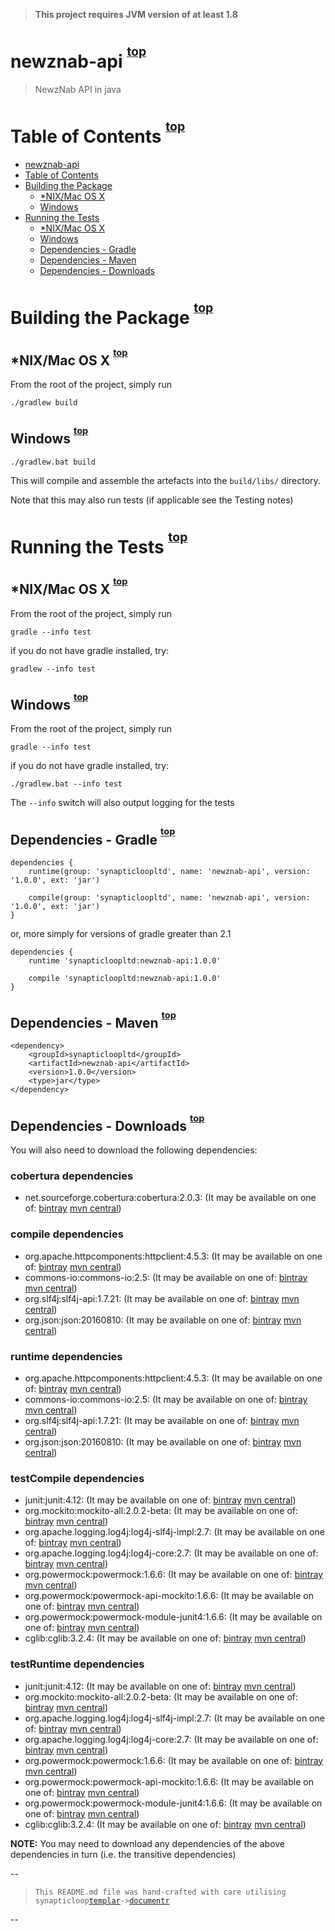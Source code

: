  <a name="#documentr_top"></a>

> **This project requires JVM version of at least 1.8**






<a name="documentr_heading_0"></a>

# newznab-api <sup><sup>[top](#documentr_top)</sup></sup>



> NewzNab API in java






<a name="documentr_heading_1"></a>

# Table of Contents <sup><sup>[top](#documentr_top)</sup></sup>



 - [newznab-api](#documentr_heading_0)
 - [Table of Contents](#documentr_heading_1)
 - [Building the Package](#documentr_heading_2)
   - [*NIX/Mac OS X](#documentr_heading_3)
   - [Windows](#documentr_heading_4)
 - [Running the Tests](#documentr_heading_5)
   - [*NIX/Mac OS X](#documentr_heading_6)
   - [Windows](#documentr_heading_7)
   - [Dependencies - Gradle](#documentr_heading_8)
   - [Dependencies - Maven](#documentr_heading_9)
   - [Dependencies - Downloads](#documentr_heading_10)






<a name="documentr_heading_2"></a>

# Building the Package <sup><sup>[top](#documentr_top)</sup></sup>



<a name="documentr_heading_3"></a>

## *NIX/Mac OS X <sup><sup>[top](#documentr_top)</sup></sup>

From the root of the project, simply run

`./gradlew build`




<a name="documentr_heading_4"></a>

## Windows <sup><sup>[top](#documentr_top)</sup></sup>

`./gradlew.bat build`


This will compile and assemble the artefacts into the `build/libs/` directory.

Note that this may also run tests (if applicable see the Testing notes)



<a name="documentr_heading_5"></a>

# Running the Tests <sup><sup>[top](#documentr_top)</sup></sup>



<a name="documentr_heading_6"></a>

## *NIX/Mac OS X <sup><sup>[top](#documentr_top)</sup></sup>

From the root of the project, simply run

`gradle --info test`

if you do not have gradle installed, try:

`gradlew --info test`



<a name="documentr_heading_7"></a>

## Windows <sup><sup>[top](#documentr_top)</sup></sup>

From the root of the project, simply run

`gradle --info test`

if you do not have gradle installed, try:

`./gradlew.bat --info test`


The `--info` switch will also output logging for the tests



<a name="documentr_heading_8"></a>

## Dependencies - Gradle <sup><sup>[top](#documentr_top)</sup></sup>



```
dependencies {
	runtime(group: 'synapticloopltd', name: 'newznab-api', version: '1.0.0', ext: 'jar')

	compile(group: 'synapticloopltd', name: 'newznab-api', version: '1.0.0', ext: 'jar')
}
```



or, more simply for versions of gradle greater than 2.1



```
dependencies {
	runtime 'synapticloopltd:newznab-api:1.0.0'

	compile 'synapticloopltd:newznab-api:1.0.0'
}
```





<a name="documentr_heading_9"></a>

## Dependencies - Maven <sup><sup>[top](#documentr_top)</sup></sup>



```
<dependency>
	<groupId>synapticloopltd</groupId>
	<artifactId>newznab-api</artifactId>
	<version>1.0.0</version>
	<type>jar</type>
</dependency>
```





<a name="documentr_heading_10"></a>

## Dependencies - Downloads <sup><sup>[top](#documentr_top)</sup></sup>


You will also need to download the following dependencies:



### cobertura dependencies

  - net.sourceforge.cobertura:cobertura:2.0.3: (It may be available on one of: [bintray](https://bintray.com/net.sourceforge.cobertura/maven/cobertura/2.0.3/view#files/net.sourceforge.cobertura/cobertura/2.0.3) [mvn central](http://search.maven.org/#artifactdetails|net.sourceforge.cobertura|cobertura|2.0.3|jar))


### compile dependencies

  - org.apache.httpcomponents:httpclient:4.5.3: (It may be available on one of: [bintray](https://bintray.com/org.apache.httpcomponents/maven/httpclient/4.5.3/view#files/org.apache.httpcomponents/httpclient/4.5.3) [mvn central](http://search.maven.org/#artifactdetails|org.apache.httpcomponents|httpclient|4.5.3|jar))
  - commons-io:commons-io:2.5: (It may be available on one of: [bintray](https://bintray.com/commons-io/maven/commons-io/2.5/view#files/commons-io/commons-io/2.5) [mvn central](http://search.maven.org/#artifactdetails|commons-io|commons-io|2.5|jar))
  - org.slf4j:slf4j-api:1.7.21: (It may be available on one of: [bintray](https://bintray.com/org.slf4j/maven/slf4j-api/1.7.21/view#files/org.slf4j/slf4j-api/1.7.21) [mvn central](http://search.maven.org/#artifactdetails|org.slf4j|slf4j-api|1.7.21|jar))
  - org.json:json:20160810: (It may be available on one of: [bintray](https://bintray.com/org.json/maven/json/20160810/view#files/org.json/json/20160810) [mvn central](http://search.maven.org/#artifactdetails|org.json|json|20160810|jar))


### runtime dependencies

  - org.apache.httpcomponents:httpclient:4.5.3: (It may be available on one of: [bintray](https://bintray.com/org.apache.httpcomponents/maven/httpclient/4.5.3/view#files/org.apache.httpcomponents/httpclient/4.5.3) [mvn central](http://search.maven.org/#artifactdetails|org.apache.httpcomponents|httpclient|4.5.3|jar))
  - commons-io:commons-io:2.5: (It may be available on one of: [bintray](https://bintray.com/commons-io/maven/commons-io/2.5/view#files/commons-io/commons-io/2.5) [mvn central](http://search.maven.org/#artifactdetails|commons-io|commons-io|2.5|jar))
  - org.slf4j:slf4j-api:1.7.21: (It may be available on one of: [bintray](https://bintray.com/org.slf4j/maven/slf4j-api/1.7.21/view#files/org.slf4j/slf4j-api/1.7.21) [mvn central](http://search.maven.org/#artifactdetails|org.slf4j|slf4j-api|1.7.21|jar))
  - org.json:json:20160810: (It may be available on one of: [bintray](https://bintray.com/org.json/maven/json/20160810/view#files/org.json/json/20160810) [mvn central](http://search.maven.org/#artifactdetails|org.json|json|20160810|jar))


### testCompile dependencies

  - junit:junit:4.12: (It may be available on one of: [bintray](https://bintray.com/junit/maven/junit/4.12/view#files/junit/junit/4.12) [mvn central](http://search.maven.org/#artifactdetails|junit|junit|4.12|jar))
  - org.mockito:mockito-all:2.0.2-beta: (It may be available on one of: [bintray](https://bintray.com/org.mockito/maven/mockito-all/2.0.2-beta/view#files/org.mockito/mockito-all/2.0.2-beta) [mvn central](http://search.maven.org/#artifactdetails|org.mockito|mockito-all|2.0.2-beta|jar))
  - org.apache.logging.log4j:log4j-slf4j-impl:2.7: (It may be available on one of: [bintray](https://bintray.com/org.apache.logging.log4j/maven/log4j-slf4j-impl/2.7/view#files/org.apache.logging.log4j/log4j-slf4j-impl/2.7) [mvn central](http://search.maven.org/#artifactdetails|org.apache.logging.log4j|log4j-slf4j-impl|2.7|jar))
  - org.apache.logging.log4j:log4j-core:2.7: (It may be available on one of: [bintray](https://bintray.com/org.apache.logging.log4j/maven/log4j-core/2.7/view#files/org.apache.logging.log4j/log4j-core/2.7) [mvn central](http://search.maven.org/#artifactdetails|org.apache.logging.log4j|log4j-core|2.7|jar))
  - org.powermock:powermock:1.6.6: (It may be available on one of: [bintray](https://bintray.com/org.powermock/maven/powermock/1.6.6/view#files/org.powermock/powermock/1.6.6) [mvn central](http://search.maven.org/#artifactdetails|org.powermock|powermock|1.6.6|jar))
  - org.powermock:powermock-api-mockito:1.6.6: (It may be available on one of: [bintray](https://bintray.com/org.powermock/maven/powermock-api-mockito/1.6.6/view#files/org.powermock/powermock-api-mockito/1.6.6) [mvn central](http://search.maven.org/#artifactdetails|org.powermock|powermock-api-mockito|1.6.6|jar))
  - org.powermock:powermock-module-junit4:1.6.6: (It may be available on one of: [bintray](https://bintray.com/org.powermock/maven/powermock-module-junit4/1.6.6/view#files/org.powermock/powermock-module-junit4/1.6.6) [mvn central](http://search.maven.org/#artifactdetails|org.powermock|powermock-module-junit4|1.6.6|jar))
  - cglib:cglib:3.2.4: (It may be available on one of: [bintray](https://bintray.com/cglib/maven/cglib/3.2.4/view#files/cglib/cglib/3.2.4) [mvn central](http://search.maven.org/#artifactdetails|cglib|cglib|3.2.4|jar))


### testRuntime dependencies

  - junit:junit:4.12: (It may be available on one of: [bintray](https://bintray.com/junit/maven/junit/4.12/view#files/junit/junit/4.12) [mvn central](http://search.maven.org/#artifactdetails|junit|junit|4.12|jar))
  - org.mockito:mockito-all:2.0.2-beta: (It may be available on one of: [bintray](https://bintray.com/org.mockito/maven/mockito-all/2.0.2-beta/view#files/org.mockito/mockito-all/2.0.2-beta) [mvn central](http://search.maven.org/#artifactdetails|org.mockito|mockito-all|2.0.2-beta|jar))
  - org.apache.logging.log4j:log4j-slf4j-impl:2.7: (It may be available on one of: [bintray](https://bintray.com/org.apache.logging.log4j/maven/log4j-slf4j-impl/2.7/view#files/org.apache.logging.log4j/log4j-slf4j-impl/2.7) [mvn central](http://search.maven.org/#artifactdetails|org.apache.logging.log4j|log4j-slf4j-impl|2.7|jar))
  - org.apache.logging.log4j:log4j-core:2.7: (It may be available on one of: [bintray](https://bintray.com/org.apache.logging.log4j/maven/log4j-core/2.7/view#files/org.apache.logging.log4j/log4j-core/2.7) [mvn central](http://search.maven.org/#artifactdetails|org.apache.logging.log4j|log4j-core|2.7|jar))
  - org.powermock:powermock:1.6.6: (It may be available on one of: [bintray](https://bintray.com/org.powermock/maven/powermock/1.6.6/view#files/org.powermock/powermock/1.6.6) [mvn central](http://search.maven.org/#artifactdetails|org.powermock|powermock|1.6.6|jar))
  - org.powermock:powermock-api-mockito:1.6.6: (It may be available on one of: [bintray](https://bintray.com/org.powermock/maven/powermock-api-mockito/1.6.6/view#files/org.powermock/powermock-api-mockito/1.6.6) [mvn central](http://search.maven.org/#artifactdetails|org.powermock|powermock-api-mockito|1.6.6|jar))
  - org.powermock:powermock-module-junit4:1.6.6: (It may be available on one of: [bintray](https://bintray.com/org.powermock/maven/powermock-module-junit4/1.6.6/view#files/org.powermock/powermock-module-junit4/1.6.6) [mvn central](http://search.maven.org/#artifactdetails|org.powermock|powermock-module-junit4|1.6.6|jar))
  - cglib:cglib:3.2.4: (It may be available on one of: [bintray](https://bintray.com/cglib/maven/cglib/3.2.4/view#files/cglib/cglib/3.2.4) [mvn central](http://search.maven.org/#artifactdetails|cglib|cglib|3.2.4|jar))

**NOTE:** You may need to download any dependencies of the above dependencies in turn (i.e. the transitive dependencies)

--

> `This README.md file was hand-crafted with care utilising synapticloop`[`templar`](https://github.com/synapticloop/templar/)`->`[`documentr`](https://github.com/synapticloop/documentr/)

--

